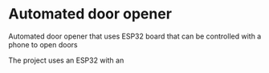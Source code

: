 # Automated door opener
Automated door opener that uses ESP32 board that can be controlled with a phone to open doors

The project uses an ESP32 with an 
